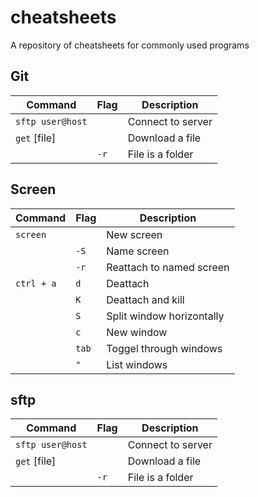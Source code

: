 # cheatsheets
A repository of cheatsheets for commonly used programs

## Git
| Command | Flag | Description
| --- | --- | ---
| `sftp user@host`| | Connect to server
| `get` [file] | | Download a file
| | `-r` | File is a folder

## Screen
| Command | Flag | Description
| --- | --- | ---
| `screen`  |     | New screen
|           |`-S` | Name screen
|           |`-r` | Reattach to named screen
| `ctrl + a`|`d`  | Deattach
|           |`K`  | Deattach and kill
|           |`S`  | Split window horizontally
|           |`c`  | New window
|           |`tab`| Toggel through windows
|           |`"`  | List windows

## sftp
| Command | Flag | Description
| --- | --- | ---
| `sftp user@host`| | Connect to server
| `get` [file] | | Download a file
| | `-r` | File is a folder
